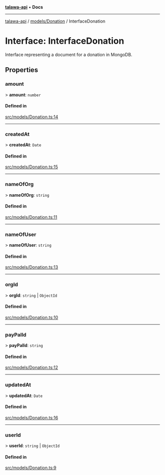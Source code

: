 [**talawa-api**](../../../README.md) • **Docs**

***

[talawa-api](../../../modules.md) / [models/Donation](../README.md) / InterfaceDonation

# Interface: InterfaceDonation

Interface representing a document for a donation in MongoDB.

## Properties

### amount

\> **amount**: `number`

#### Defined in

[src/models/Donation.ts:14](https://github.com/PalisadoesFoundation/talawa-api/blob/790ab2939a7c80eb0ff31afd318f8889a001f225/src/models/Donation.ts#L14)

***

### createdAt

\> **createdAt**: `Date`

#### Defined in

[src/models/Donation.ts:15](https://github.com/PalisadoesFoundation/talawa-api/blob/790ab2939a7c80eb0ff31afd318f8889a001f225/src/models/Donation.ts#L15)

***

### nameOfOrg

\> **nameOfOrg**: `string`

#### Defined in

[src/models/Donation.ts:11](https://github.com/PalisadoesFoundation/talawa-api/blob/790ab2939a7c80eb0ff31afd318f8889a001f225/src/models/Donation.ts#L11)

***

### nameOfUser

\> **nameOfUser**: `string`

#### Defined in

[src/models/Donation.ts:13](https://github.com/PalisadoesFoundation/talawa-api/blob/790ab2939a7c80eb0ff31afd318f8889a001f225/src/models/Donation.ts#L13)

***

### orgId

\> **orgId**: `string` \| `ObjectId`

#### Defined in

[src/models/Donation.ts:10](https://github.com/PalisadoesFoundation/talawa-api/blob/790ab2939a7c80eb0ff31afd318f8889a001f225/src/models/Donation.ts#L10)

***

### payPalId

\> **payPalId**: `string`

#### Defined in

[src/models/Donation.ts:12](https://github.com/PalisadoesFoundation/talawa-api/blob/790ab2939a7c80eb0ff31afd318f8889a001f225/src/models/Donation.ts#L12)

***

### updatedAt

\> **updatedAt**: `Date`

#### Defined in

[src/models/Donation.ts:16](https://github.com/PalisadoesFoundation/talawa-api/blob/790ab2939a7c80eb0ff31afd318f8889a001f225/src/models/Donation.ts#L16)

***

### userId

\> **userId**: `string` \| `ObjectId`

#### Defined in

[src/models/Donation.ts:9](https://github.com/PalisadoesFoundation/talawa-api/blob/790ab2939a7c80eb0ff31afd318f8889a001f225/src/models/Donation.ts#L9)
